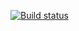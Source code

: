 [![Build status](https://ci.appveyor.com/api/projects/status/2lv8x04nve51l9h5?svg=true)](https://ci.appveyor.com/project/lenokst/postmanecho)